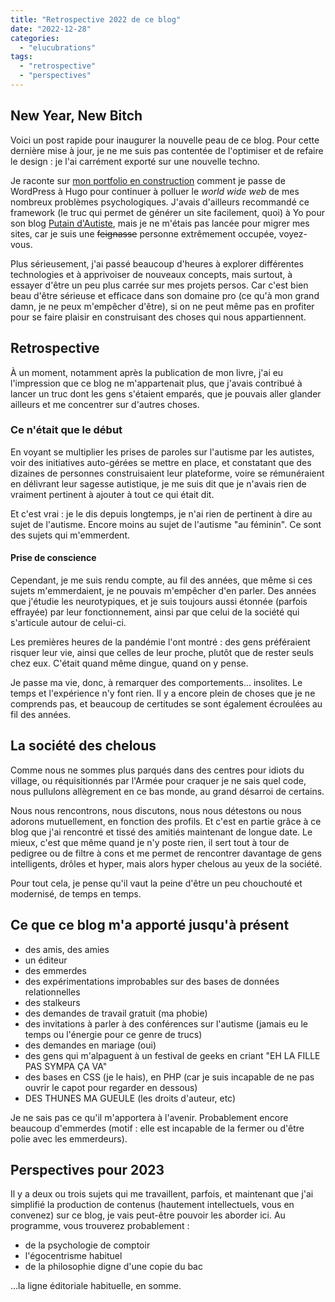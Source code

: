```yaml
---
title: "Retrospective 2022 de ce blog"
date: "2022-12-28"
categories: 
  - "elucubrations"
tags: 
  - "retrospective"
  - "perspectives"
---
```


## New Year, New Bitch

Voici un post rapide pour inaugurer la nouvelle peau de ce blog. Pour cette dernière mise à jour, je ne me suis pas contentée de l'optimiser et de refaire le design : je l'ai carrément exporté sur une nouvelle techno.

Je raconte sur [mon portfolio en construction](https://juliamarch.cleverapps.io/note/premiers-pas/) comment je passe de WordPress à Hugo pour continuer à polluer le _world wide web_ de mes nombreux problèmes psychologiques. J'avais d'ailleurs recommandé ce framework (le truc qui permet de générer un site facilement, quoi) à Yo pour son blog [Putain d'Autiste](https://putaindautiste.me), mais je ne m'étais pas lancée pour migrer mes sites, car je suis une ~~feignasse~~ personne extrêmement occupée, voyez-vous. 

Plus sérieusement, j'ai passé beaucoup d'heures à explorer différentes technologies et à apprivoiser de nouveaux concepts, mais surtout, à essayer d'être un peu plus carrée sur mes projets persos. Car c'est bien beau d'être sérieuse et efficace dans son domaine pro (ce qu'à mon grand damn, je ne peux m'empêcher d'être), si on ne peut même pas en profiter pour se faire plaisir en construisant des choses qui nous appartiennent.


## Retrospective

À un moment, notamment après la publication de mon livre, j'ai eu l'impression que ce blog ne m'appartenait plus, que j'avais contribué à lancer un truc dont les gens s'étaient emparés, que je pouvais aller glander ailleurs et me concentrer sur d'autres choses.

### Ce n'était que le début

En voyant se multiplier les prises de paroles sur l'autisme par les autistes, voir des initiatives auto-gérées se mettre en place, et constatant que des dizaines de personnes construisaient leur plateforme, voire se rémunéraient en délivrant leur sagesse autistique, je me suis dit que je n'avais rien de vraiment pertinent à ajouter à tout ce qui était dit.

Et c'est vrai : je le dis depuis longtemps, je n'ai rien de pertinent à dire au sujet de l'autisme. Encore moins au sujet de l'autisme "au féminin". Ce sont des sujets qui m'emmerdent.

#### Prise de conscience

Cependant, je me suis rendu compte, au fil des années, que même si ces sujets m'emmerdaient, je ne pouvais m'empêcher d'en parler. Des années que j'étudie les neurotypiques, et je suis toujours aussi étonnée (parfois effrayée) par leur fonctionnement, ainsi par que celui de la société qui s'articule autour de celui-ci.

Les premières heures de la pandémie l'ont montré : des gens préféraient risquer leur vie, ainsi que celles de leur proche, plutôt que de rester seuls chez eux. C'était quand même dingue, quand on y pense.

Je passe ma vie, donc, à remarquer des comportements... insolites. Le temps et l'expérience n'y font rien. Il y a encore plein de choses que je ne comprends pas, et beaucoup de certitudes se sont également écroulées au fil des années.

## La société des chelous

Comme nous ne sommes plus parqués dans des centres pour idiots du village, ou réquisitionnés par l'Armée pour craquer je ne sais quel code, nous pullulons allègrement en ce bas monde, au grand désarroi de certains.

Nous nous rencontrons, nous discutons, nous nous détestons ou nous adorons mutuellement, en fonction des profils. Et c'est en partie grâce à ce blog que j'ai rencontré et tissé des amitiés maintenant de longue date. Le mieux, c'est que même quand je n'y poste rien, il sert tout à tour de pedigree ou de filtre à cons et me permet de rencontrer davantage de gens intelligents, drôles et hyper, mais alors hyper chelous au yeux de la société. 

Pour tout cela, je pense qu'il vaut la peine d'être un peu chouchouté et modernisé, de temps en temps.

## Ce que ce blog m'a apporté jusqu'à présent

- des amis, des amies
- un éditeur
- des emmerdes
- des expérimentations improbables sur des bases de données relationnelles
- des stalkeurs
- des demandes de travail gratuit (ma phobie)
- des invitations à parler à des conférences sur l'autisme (jamais eu le temps ou l'énergie pour ce genre de trucs)
- des demandes en mariage (oui)
- des gens qui m'alpaguent à un festival de geeks en criant "EH LA FILLE PAS SYMPA ÇA VA"
- des bases en CSS (je le hais), en PHP (car je suis incapable de ne pas ouvrir le capot pour regarder en dessous)
- DES THUNES MA GUEULE (les droits d'auteur, etc)

Je ne sais pas ce qu'il m'apportera à l'avenir. Probablement encore beaucoup d'emmerdes (motif : elle est incapable de la fermer ou d'être polie avec les emmerdeurs).

## Perspectives pour 2023

Il y a deux ou trois sujets qui me travaillent, parfois, et maintenant que j'ai simplifié la production de contenus (hautement intellectuels, vous en convenez) sur ce blog, je vais peut-être pouvoir les aborder ici. Au programme, vous trouverez probablement : 

- de la psychologie de comptoir
- l'égocentrisme habituel
- de la philosophie digne d'une copie du bac

...la ligne éditoriale habituelle, en somme.
